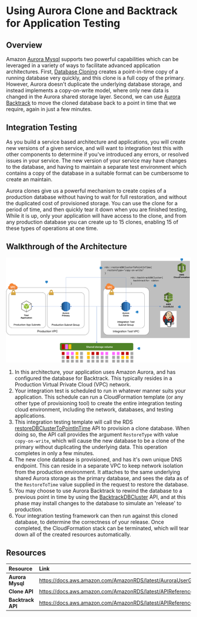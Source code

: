 # Using Aurora Clone and Backtrack for Application Testing

## Overview

Amazon [Aurora Mysql](https://docs.aws.amazon.com/AmazonRDS/latest/AuroraUserGuide/Aurora.AuroraMySQL.html) supports two powerful capabilities which can be leveraged in a variety of ways to facilitate advanced application architectures. First, [Database Cloning](https://docs.aws.amazon.com/AmazonRDS/latest/AuroraUserGuide/Aurora.Managing.Clone.html) creates a point-in-time copy of a running database very quickly, and this clone is a full copy of the primary. However, Aurora doesn't duplicate the underlying database storage, and instead implements a copy-on-write model, where only new data is changed in the Aurora shared storage layer. Second, we can use [Aurora Backtrack](https://docs.aws.amazon.com/AmazonRDS/latest/AuroraUserGuide/AuroraMySQL.Managing.Backtrack.html) to move the cloned database back to a point in time that we require, again in just a few minutes.

## Integration Testing

As you build a service based architecture and applications, you will create new versions of a given service, and will want to integration test this with other components to determine if you've introduced any errors, or resolved issues in your service. The new version of your service may have changes to the database, and having to maintain a separate test environment which contains a copy of the database in a suitable format can be cumbersome to create an maintain.

Aurora clones give us a powerful mechanism to create copies of a production database without having to wait for full restoration, and without the duplicated cost of provisioned storage. You can use the clone for a period of time, and then quickly tear it down when you are finished testing, While it is up, only your application will have access to the clone, and from any production database you can create up to 15 clones, enabling 15 of these types of operations at one time. 

## Walkthrough of the Architecture

![Clone Backtrack Testing Architecture](clone-backtrack-testing.png)

1. In this architecture, your application uses Amazon Aurora, and has configured the database for Backtrack. This typically resides in a Production Virtual Private Cloud (VPC) network.
2. Your integration test is scheduled to run in whatever manner suits your application. This schedule can run a CloudFormation template (or any other type of provisioning tool) to create the entire integration testing cloud environment, including the network, databases, and testing applications.
3. This integration testing template will call the RDS [restoreDBClusterToPointInTime](https://docs.aws.amazon.com/AmazonRDS/latest/APIReference/API_RestoreDBClusterToPointInTime.html) API to provision a clone database. When doing so, the API call provides the argument `RestoreType` with value `copy-on-write`, which will cause the new database to be a clone of the primary without duplicating the underlying data. This operation completes in only a few minutes.
4. The new clone database is provisioned, and has it's own unique DNS endpoint. This can reside in a separate VPC to keep network isolation from the production environment. It attaches to the same underlying shared Aurora storage as the primary database, and sees the data as of the `RestoreToTime` value supplied in the request to restore the database.
5. You may choose to use Aurora Backtrack to rewind the database to a previous point in time by using the [BacktrackDBCluster](https://docs.aws.amazon.com/AmazonRDS/latest/APIReference/API_BacktrackDBCluster.html) API, and at this phase may install changes to the database to simulate an 'release' to production.
6. Your integration testing framework can then run against this cloned database, to determine the correctness of your release. Once completed, the CloudFormation stack can be terminated, which will tear down all of the created resources automatically.

## Resources

| Resource | Link |
| :------- | :--- |
| __Aurora Mysql__ | https://docs.aws.amazon.com/AmazonRDS/latest/AuroraUserGuide/Aurora.AuroraMySQL.html |
| __Clone API__ | https://docs.aws.amazon.com/AmazonRDS/latest/APIReference/API_RestoreDBClusterToPointInTime.html |
| __Backtrack API__ | https://docs.aws.amazon.com/AmazonRDS/latest/APIReference/API_BacktrackDBCluster.html |
